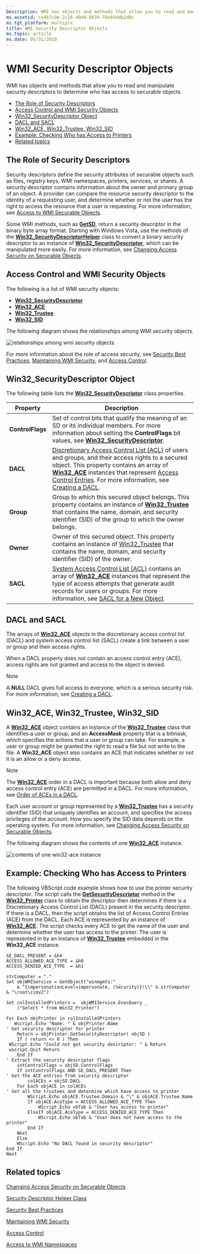 ```yaml
---
Description: WMI has objects and methods that allow you to read and manipulate security descriptors to determine who has access to securable objects.
ms.assetid: ce4b7c9e-2c16-40d4-8839-76e69ddb2d8c
ms.tgt_platform: multiple
title: WMI Security Descriptor Objects
ms.topic: article
ms.date: 05/31/2018
---
```


# WMI Security Descriptor Objects

WMI has objects and methods that allow you to read and manipulate security descriptors to determine who has access to securable objects.

-   [The Role of Security Descriptors](#the-role-of-security-descriptors)
-   [Access Control and WMI Security Objects](#access-control-and-wmi-security-objects)
-   [Win32\_SecurityDescriptor Object](/windows)
-   [DACL and SACL](#dacl-and-sacl)
-   [Win32\_ACE, Win32\_Trustee, Win32\_SID](/windows)
-   [Example: Checking Who has Access to Printers](#example-checking-who-has-access-to-printers)
-   [Related topics](#related-topics)

## The Role of Security Descriptors

Security descriptors define the security attributes of securable objects such as files, registry keys, WMI namespaces, printers, services, or shares. A security descriptor contains information about the owner and primary group of an object. A provider can compare the resource security descriptor to the identity of a requesting user, and determine whether or not the user has the right to access the resource that a user is requesting. For more information, see [Access to WMI Securable Objects](access-to-wmi-securable-objects.md).

Some WMI methods, such as [**GetSD**](--systemsecurity-getsd.md), return a security descriptor in the binary byte array format. Starting with Windows Vista, use the methods of the [**Win32\_SecurityDescriptorHelper**](/previous-versions/windows/desktop/secrcw32prov/win32-securitydescriptorhelper) class to convert a binary security descriptor to an instance of [**Win32\_SecurityDescriptor**](/previous-versions/windows/desktop/secrcw32prov/win32-securitydescriptor), which can be manipulated more easily. For more information, see [Changing Access Security on Securable Objects](changing-access-security-on-securable-objects.md).

## Access Control and WMI Security Objects

The following is a list of WMI security objects:

-   [**Win32\_SecurityDescriptor**](/previous-versions/windows/desktop/secrcw32prov/win32-securitydescriptor)
-   [**Win32\_ACE**](/previous-versions/windows/desktop/secrcw32prov/win32-ace)
-   [**Win32\_Trustee**](/previous-versions/windows/desktop/secrcw32prov/win32-trustee)
-   [**Win32\_SID**](/previous-versions/windows/desktop/secrcw32prov/win32-sid)

The following diagram shows the relationships among WMI security objects.

![relationships among wmi security objects](images/security-descriptor.png)

For more information about the role of access security, see [Security Best Practices](/windows/desktop/SecBP/best-practices-for-the-security-apis), [Maintaining WMI Security](maintaining-wmi-security.md), and [Access Control](/windows/desktop/SecAuthZ/access-control).

## Win32\_SecurityDescriptor Object

The following table lists the [**Win32\_SecurityDescriptor**](/previous-versions/windows/desktop/secrcw32prov/win32-securitydescriptor) class properties.



| Property         | Description                                                                                                                                                                                                                                                                                                                                                                                                  |
|------------------|--------------------------------------------------------------------------------------------------------------------------------------------------------------------------------------------------------------------------------------------------------------------------------------------------------------------------------------------------------------------------------------------------------------|
| **ControlFlags** | Set of control bits that qualify the meaning of an SD or its individual members. For more information about setting the **ControlFlags** bit values, see [**Win32\_SecurityDescriptor**](/previous-versions/windows/desktop/secrcw32prov/win32-securitydescriptor).<br/>                                                                                                                                                                      |
| **DACL**         | [Discretionary Access Control List (ACL)](/windows/desktop/SecAuthZ/access-control-lists) of users and groups, and their access rights to a secured object. This property contains an array of [**Win32\_ACE**](/previous-versions/windows/desktop/secrcw32prov/win32-ace) instances that represent [Access Control Entries](/windows/desktop/SecAuthZ/access-control-entries). For more information, see [Creating a DACL](/windows/desktop/SecBP/best-practices-for-the-security-apis).<br/> |
| **Group**        | Group to which this secured object belongs. This property contains an instance of [**Win32\_Trustee**](/previous-versions/windows/desktop/secrcw32prov/win32-trustee) that contains the name, domain, and security identifier (SID) of the group to which the owner belongs.<br/>                                                                                                                                                             |
| **Owner**        | Owner of this secured object. This property contains an instance of [Win32\_Trustee](/previous-versions/windows/desktop/secrcw32prov/win32-trustee) that contains the name, domain, and security identifier (SID) of the owner.<br/>                                                                                                                                                                                                          |
| **SACL**         | [System Access Control List (ACL)](/windows/desktop/SecAuthZ/access-control-lists) contains an array of [**Win32\_ACE**](/previous-versions/windows/desktop/secrcw32prov/win32-ace) instances that represent the type of access attempts that generate audit records for users or groups. For more information, see [SACL for a New Object](/windows/desktop/SecAuthZ/sacl-for-a-new-object).<br/>                                                                        |



 

## DACL and SACL

The arrays of [**Win32\_ACE**](/previous-versions/windows/desktop/secrcw32prov/win32-ace) objects in the discretionary access control list (DACL) and system access control list {SACL) create a link between a user or group and their access rights.

When a DACL property does not contain an access control entry (ACE), access rights are not granted and access to the object is denied.

> [!Note]  
> A **NULL** DACL gives full access to everyone, which is a serious security risk. For more information, see [Creating a DACL](/windows/desktop/SecBP/creating-a-dacl).

 

## Win32\_ACE, Win32\_Trustee, Win32\_SID

A [**Win32\_ACE**](/previous-versions/windows/desktop/secrcw32prov/win32-ace) object contains an instance of the [**Win32\_Trustee**](/previous-versions/windows/desktop/secrcw32prov/win32-trustee) class that identifies a user or group, and an **AccessMask** property that is a bitmask, which specifies the actions that a user or group can take. For example, a user or group might be granted the right to read a file but not write to the file. A **Win32\_ACE** object also contains an ACE that indicates whether or not it is an allow or a deny access.

> [!Note]  
> The [**Win32\_ACE**](/previous-versions/windows/desktop/secrcw32prov/win32-ace) order in a DACL is important because both allow and deny access control entry (ACE) are permitted in a DACL. For more information, see [Order of ACEs in a DACL](/windows/desktop/SecAuthZ/order-of-aces-in-a-dacl).

 

Each user account or group represented by a [**Win32\_Trustee**](/previous-versions/windows/desktop/secrcw32prov/win32-trustee) has a security identifier (SID) that uniquely identifies an account, and specifies the access privileges of the account. How you specify the SID data depends on the operating system. For more information, see [Changing Access Security on Securable Objects](changing-access-security-on-securable-objects.md).

The following diagram shows the contents of one [**Win32\_ACE**](/previous-versions/windows/desktop/secrcw32prov/win32-ace) instance.

![contents of one win32\-ace instance](images/win32-ace.png)

## Example: Checking Who has Access to Printers

The following VBScript code example shows how to use the printer security descriptor. The script calls the [**GetSecurityDescriptor**](/windows/desktop/CIMWin32Prov/getsecuritydescriptor-method-in-class-win32-printer) method in the [**Win32\_Printer**](/windows/desktop/CIMWin32Prov/win32-printer) class to obtain the descriptor then determines if there is a Discretionary Access Control List (DACL) present in the security descriptor. If there is a DACL, then the script obtains the list of Access Control Entries (ACE) from the DACL. Each ACE is represented by an instance of [**Win32\_ACE**](/previous-versions/windows/desktop/secrcw32prov/win32-ace). The script checks every ACE to get the name of the user and determine whether the user has access to the printer. The user is represented in by an instance of [**Win32\_Trustee**](/previous-versions/windows/desktop/secrcw32prov/win32-trustee) embedded in the **Win32\_ACE** instance.


```VB
SE_DACL_PRESENT = &h4
ACCESS_ALLOWED_ACE_TYPE = &h0
ACCESS_DENIED_ACE_TYPE  = &h1

strComputer = "."
Set objWMIService = GetObject("winmgmts:" _
    & "{impersonationLevel=impersonate, (Security)}!\\" & strComputer & "\root\cimv2")

Set colInstalledPrinters =  objWMIService.ExecQuery _
    ("Select * from Win32_Printer")

For Each objPrinter in colInstalledPrinters
   Wscript.Echo "Name: " & objPrinter.Name 
' Get security descriptor for printer
    Return = objPrinter.GetSecurityDescriptor( objSD )
    If ( return <> 0 ) Then
 WScript.Echo "Could not get security descriptor: " & Return
 wscript.Quit Return
    End If
' Extract the security descriptor flags
    intControlFlags = objSD.ControlFlags
    If intControlFlags AND SE_DACL_PRESENT Then
' Get the ACE entries from security descriptor
        colACEs = objSD.DACL
    For Each objACE in colACEs
' Get all the trustees and determine which have access to printer
        WScript.Echo objACE.Trustee.Domain & "\" & objACE.Trustee.Name
        If objACE.AceType = ACCESS_ALLOWED_ACE_TYPE Then
            WScript.Echo vbTab & "User has access to printer"
        ElseIf objACE.AceType = ACCESS_DENIED_ACE_TYPE Then
            WScript.Echo vbTab & "User does not have access to the printer"
        End If
    Next
    Else
    WScript.Echo "No DACL found in security descriptor"
End If
Next
```



## Related topics

<dl> <dt>

[Changing Access Security on Securable Objects](changing-access-security-on-securable-objects.md)
</dt> <dt>

[Security Descriptor Helper Class](/previous-versions/windows/desktop/secrcw32prov/win32-securitydescriptorhelper)
</dt> <dt>

[Security Best Practices](/windows/desktop/SecBP/best-practices-for-the-security-apis)
</dt> <dt>

[Maintaining WMI Security](maintaining-wmi-security.md)
</dt> <dt>

[Access Control](/windows/desktop/SecAuthZ/access-control)
</dt> <dt>

[Access to WMI Namespaces](access-to-wmi-namespaces.md)
</dt> </dl>

 

